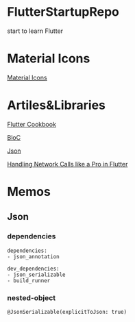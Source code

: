 # FlutterStartupRepo
start to learn Flutter

# Material Icons
[Material Icons](https://material.io/resources/icons/?style=baseline)

# Artiles&Libraries
[Flutter Cookbook](https://flutter.dev/docs/cookbook#networking)

[BloC](https://bloclibrary.dev/)

[Json](https://flutter.dev/docs/development/data-and-backend/json)

[Handling Network Calls like a Pro in Flutter](https://medium.com/flutter-community/handling-network-calls-like-a-pro-in-flutter-31bd30c86be1)

# Memos
## Json 
### dependencies
    dependencies:
    - json_annotation

    dev_dependencies:
    - json_serializable
    - build_runner

### nested-object

    @JsonSerializable(explicitToJson: true)
 